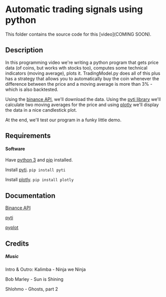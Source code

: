 # Automatic trading signals using python
This folder contains the source code for this [video](COMING SOON).

## Description
In this programming video we're writing a python program that gets price data (of coins, but works wth stocks too), computes some technical indicators (moving average), plots it. TradingModel.py does all of this plus has a strategy that allows you to automatically buy the coin whenever the difference between the price and a moving average is more than 3% - which is also backtested.

Using the [binance API](https://github.com/binance-exchange/binance-official-api-docs/blob/master/rest-api.md), we'll download the data.
Using the [pyti library](https://pypi.org/project/pyti/) we'll calculate two moving averages for the price 
and using [plotly](https://plot.ly/python/getting-started/) we'll display the data in a nice candlestick plot. 

At the end, we'll test our program in a funky little demo.

## Requirements

#### Software
Have [python 3](https://www.python.org/downloads/) and [pip](https://stackoverflow.com/a/6587528/4468246) installed. 

Install [pyti](https://pypi.org/project/pyti/).
``` pip install pyti ```

Install [plotly](https://plot.ly/python/getting-started/).
``` pip install plotly ```

## Documentation
[Binance API](https://github.com/binance-exchange/binance-official-api-docs/blob/master/rest-api.md)

[pyti](https://pypi.org/project/pyti/)

[pyplot](https://plot.ly/python/getting-started/)

## Credits

##### Music

Intro & Outro: Kalimba - Ninja we Ninja

Bob Marley - Sun is Shining

Shlohmo - Ghosts, part 2